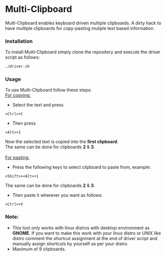# Multi-Clipboard
Multi-Clipboard enables keyboard driven multiple clipboards. A dirty hack to have multiple clipboards for copy-pasting muliple text based information.
<br>
### <b>Installation</b>
To install Multi-Clipboard simply clone the repository and execute the driver script as follows:
```bash
./driver.sh
```
### <b>Usage</b>
To use Multi-Clipboard follow these steps:
<br><ins>For copying:</ins>
+ Select the text and press 
```
<Ctrl>+C
```
+ Then press
```
<Alt>+1
```
Now the selected text is copied into the <b>first clipboard</b>. <br>
The same can be done for clipboards <b>2</b> & <b>3</b>.<br>
<br><ins>For pasting:</ins>
+ Press the following keys to select clipboard to paste from, example:
```
<Shift>+<Alt>+1
```
The same can be done for clipboards <b>2</b> & <b>3</b>.<br>
+ Then paste it wherever you want as follows:
```
<Ctrl>+V
```

### <b>Note:</b>
+ This tool only works with linux distros with desktop environment as <b>GNOME</b>. If you want to make this work with your linux distro or UNIX like distro comment the shortcut assignment at the end of driver script and manually assign shortcuts by yourself as per your distro.
+ Maximum of 9 clipboards.
